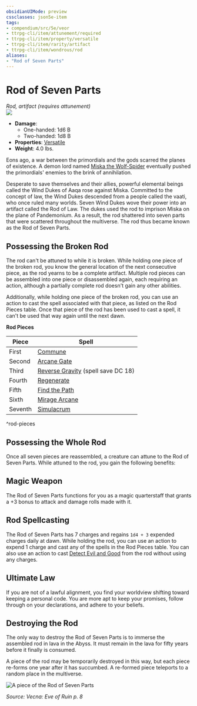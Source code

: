 ```yaml
---
obsidianUIMode: preview
cssclasses: json5e-item
tags:
- compendium/src/5e/veor
- ttrpg-cli/item/attunement/required
- ttrpg-cli/item/property/versatile
- ttrpg-cli/item/rarity/artifact
- ttrpg-cli/item/wondrous/rod
aliases: 
- "Rod of Seven Parts"
---
```

# Rod of Seven Parts
*Rod, artifact (requires attunement)*  
![](/3-Mechanics/CLI/items/img/rod-of-seven-parts.webp#right)  

- **Damage**:
  - One-handed: 1d6 B
  - Two-handed: 1d8 B
- **Properties**: [Versatile](/3-Mechanics/CLI/rules/item-properties.md#Versatile)
- **Weight**: 4.0 lbs.

Eons ago, a war between the primordials and the gods scarred the planes of existence. A demon lord named [Miska the Wolf-Spider](/3-Mechanics/CLI/bestiary/npc/miska-the-wolf-spider-veor.md) eventually pushed the primordials' enemies to the brink of annihilation.

Desperate to save themselves and their allies, powerful elemental beings called the Wind Dukes of Aaqa rose against Miska. Committed to the concept of law, the Wind Dukes descended from a people called the vaati, who once ruled many worlds. Seven Wind Dukes wove their power into an artifact called the Rod of Law. The dukes used the rod to imprison Miska on the plane of Pandemonium. As a result, the rod shattered into seven parts that were scattered throughout the multiverse. The rod thus became known as the Rod of Seven Parts.

## Possessing the Broken Rod

The rod can't be attuned to while it is broken. While holding one piece of the broken rod, you know the general location of the next consecutive piece, as the rod yearns to be a complete artifact. Multiple rod pieces can be assembled into one piece or disassembled again, each requiring an action, although a partially complete rod doesn't gain any other abilities.

Additionally, while holding one piece of the broken rod, you can use an action to cast the spell associated with that piece, as listed on the Rod Pieces table. Once that piece of the rod has been used to cast a spell, it can't be used that way again until the next dawn.

**Rod Pieces**

| Piece | Spell |
|-------|-------|
| First | [Commune](/3-Mechanics/CLI/spells/commune.md) |
| Second | [Arcane Gate](/3-Mechanics/CLI/spells/arcane-gate.md) |
| Third | [Reverse Gravity](/3-Mechanics/CLI/spells/reverse-gravity.md) (spell save DC 18) |
| Fourth | [Regenerate](/3-Mechanics/CLI/spells/regenerate.md) |
| Fifth | [Find the Path](/3-Mechanics/CLI/spells/find-the-path.md) |
| Sixth | [Mirage Arcane](/3-Mechanics/CLI/spells/mirage-arcane.md) |
| Seventh | [Simulacrum](/3-Mechanics/CLI/spells/simulacrum.md) |
^rod-pieces

## Possessing the Whole Rod

Once all seven pieces are reassembled, a creature can attune to the Rod of Seven Parts. While attuned to the rod, you gain the following benefits:

## Magic Weapon

The Rod of Seven Parts functions for you as a magic quarterstaff that grants a +3 bonus to attack and damage rolls made with it.

## Rod Spellcasting

The Rod of Seven Parts has 7 charges and regains `1d4 + 3` expended charges daily at dawn. While holding the rod, you can use an action to expend 1 charge and cast any of the spells in the Rod Pieces table. You can also use an action to cast [Detect Evil and Good](/3-Mechanics/CLI/spells/detect-evil-and-good.md) from the rod without using any charges.

## Ultimate Law

If you are not of a lawful alignment, you find your worldview shifting toward keeping a personal code. You are more apt to keep your promises, follow through on your declarations, and adhere to your beliefs.

## Destroying the Rod

The only way to destroy the Rod of Seven Parts is to immerse the assembled rod in lava in the Abyss. It must remain in the lava for fifty years before it finally is consumed.

A piece of the rod may be temporarily destroyed in this way, but each piece re-forms one year after it has succumbed. A re-formed piece teleports to a random place in the multiverse.

![A piece of the Rod of Seven Parts](/3-Mechanics/CLI/items/img/rod-of-seven-parts-piece.webp#center)
 

*Source: Vecna: Eve of Ruin p. 8*
